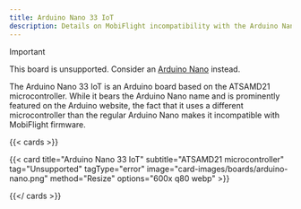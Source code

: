 ```yaml
---
title: Arduino Nano 33 IoT
description: Details on MobiFlight incompatibility with the Arduino Nano 33 IoT
---
```


> [!IMPORTANT]
> This board is unsupported. Consider an [Arduino Nano](../../arduino-nano) instead.

The Arduino Nano 33 IoT is an Arduino board based on the ATSAMD21 microcontroller.
While it bears the Arduino Nano name and is prominently featured on the Arduino website, the fact
that it uses a different microcontroller than the regular Arduino Nano makes it incompatible with
MobiFlight firmware.

{{< cards >}}

{{< card title="Arduino Nano 33 IoT" subtitle="ATSAMD21 microcontroller" tag="Unsupported" tagType="error" image="card-images/boards/arduino-nano.png" method="Resize" options="600x q80 webp" >}}

{{</ cards >}}
